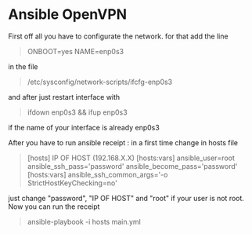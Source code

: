 # Ansible OpenVPN

First off all you have to configurate the network. for that add the line
>ONBOOT=yes
>NAME=enp0s3
>
in the file
> /etc/sysconfig/network-scripts/ifcfg-enp0s3

and after just restart interface with
> ifdown enp0s3 && ifup enp0s3

if the name of your interface is already enp0s3 

After you have to run ansible receipt :
in a first time change in hosts file 
>[hosts]
>IP OF HOST (192.168.X.X)
>[hosts:vars]
>ansible_user=root
>ansible_ssh_pass='password'
>ansible_become_pass='password'
>[hosts:vars]
>ansible_ssh_common_args='-o StrictHostKeyChecking=no'

just change "password", "IP OF HOST" and "root" if your user is not root.
Now you can run the receipt 
> ansible-playbook -i hosts main.yml